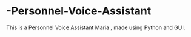 # -Personnel-Voice-Assistant
This is a Personnel Voice Assistant Maria , made using Python and GUI.
